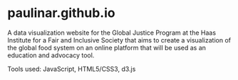 paulinar.github.io
==================

A data visualization website for the Global Justice Program at the Haas Institute for a Fair and Inclusive Society that aims to create a visualization of the global food system on an online platform that will be used as an education and advocacy tool.

Tools used: JavaScript, HTML5/CSS3, d3.js